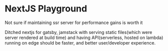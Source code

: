 # NextJS Playground

Not sure if maintaining ssr server for performance gains is worth it

Ditched nextjs for gatsby, jamstack with serving static files(which were server rendered at build time) and having API(serverless, hosted on lambda) running on edge 
should be faster, and better user/developer experience.
